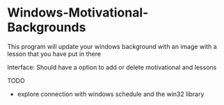 # Windows-Motivational-Backgrounds
This program will update your windows background with an image with a lesson that you have put in there


Interface:
Should have a option to add or delete motivational and lessons

TODO
 - explore connection with windows schedule and the win32 library
